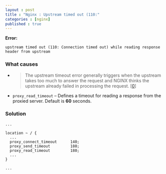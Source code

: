 ```yaml
---
layout : post
title : "Nginx : Upstream timed out (110:"
categories : [nginx]
published : true
---
```


**Error:**

```
upstream timed out (110: Connection timed out) while reading response header from upstream
```

### What causes

* > The upstream timeout error generally triggers when the upstream takes too much to answer the request and NGINX thinks the upstream already failed in processing the request. \[[0]\]

* `proxy_read_timeout` – Defines a timeout for reading a response from the proxied server. Default is **60** seconds.


### Solution

```
...

location ~ / {
  ...  
  proxy_connect_timeout      140;
  proxy_send_timeout         180;
  proxy_read_timeout         180;
  ...
}

...
```

[0]: https://bobcares.com/blog/nginx-upstream-timed-out-error/ "Nginx “upstream timed out”"